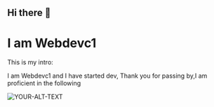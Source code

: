 ## Hi there 👋

# I am Webdevc1

This is my intro:

I am Webdevc1 and I have started dev, Thank you for passing by,I am proficient in the following

<picture>
 <source media="(prefers-color-scheme: dark)" srcset="https://www.flaticon.com/free-icon/c_6132222">
 <source media="(prefers-color-scheme: light)" srcset="YOUR-LIGHTMODE-IMAGE">
 <img alt="YOUR-ALT-TEXT" src="YOUR-DEFAULT-IMAGE">
</picture>

<!--
**Webdevc1/Webdevc1** is a ✨ _special_ ✨ repository because its `README.md` (this file) appears on your GitHub profile.

Here are some ideas to get you started:

- 🔭 I’m currently working on ...
- 🌱 I’m currently learning ...
- 👯 I’m looking to collaborate on ...
- 🤔 I’m looking for help with ...
- 💬 Ask me about ...
- 📫 How to reach me: ...
- 😄 Pronouns: ...
- ⚡ Fun fact: ...
-->
